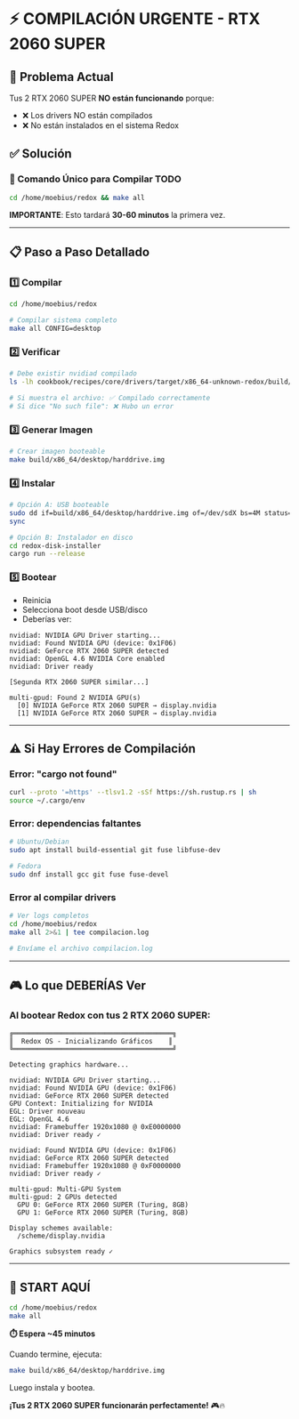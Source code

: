 # ⚡ COMPILACIÓN URGENTE - RTX 2060 SUPER

## 🎯 Problema Actual

Tus 2 RTX 2060 SUPER **NO están funcionando** porque:
- ❌ Los drivers NO están compilados
- ❌ No están instalados en el sistema Redox

## ✅ Solución

### 🚀 Comando Único para Compilar TODO

```bash
cd /home/moebius/redox && make all
```

**IMPORTANTE**: Esto tardará **30-60 minutos** la primera vez.

---

## 📋 Paso a Paso Detallado

### 1️⃣ Compilar

```bash
cd /home/moebius/redox

# Compilar sistema completo
make all CONFIG=desktop
```

### 2️⃣ Verificar

```bash
# Debe existir nvidiad compilado
ls -lh cookbook/recipes/core/drivers/target/x86_64-unknown-redox/build/target/release/nvidiad

# Si muestra el archivo: ✅ Compilado correctamente
# Si dice "No such file": ❌ Hubo un error
```

### 3️⃣ Generar Imagen

```bash
# Crear imagen booteable
make build/x86_64/desktop/harddrive.img
```

### 4️⃣ Instalar

```bash
# Opción A: USB booteable
sudo dd if=build/x86_64/desktop/harddrive.img of=/dev/sdX bs=4M status=progress
sync

# Opción B: Instalador en disco
cd redox-disk-installer
cargo run --release
```

### 5️⃣ Bootear

- Reinicia
- Selecciona boot desde USB/disco
- Deberías ver:

```
nvidiad: NVIDIA GPU Driver starting...
nvidiad: Found NVIDIA GPU (device: 0x1F06)
nvidiad: GeForce RTX 2060 SUPER detected
nvidiad: OpenGL 4.6 NVIDIA Core enabled
nvidiad: Driver ready

[Segunda RTX 2060 SUPER similar...]

multi-gpud: Found 2 NVIDIA GPU(s)
  [0] NVIDIA GeForce RTX 2060 SUPER → display.nvidia
  [1] NVIDIA GeForce RTX 2060 SUPER → display.nvidia
```

---

## ⚠️ Si Hay Errores de Compilación

### Error: "cargo not found"
```bash
curl --proto '=https' --tlsv1.2 -sSf https://sh.rustup.rs | sh
source ~/.cargo/env
```

### Error: dependencias faltantes
```bash
# Ubuntu/Debian
sudo apt install build-essential git fuse libfuse-dev

# Fedora
sudo dnf install gcc git fuse fuse-devel
```

### Error al compilar drivers
```bash
# Ver logs completos
cd /home/moebius/redox
make all 2>&1 | tee compilacion.log

# Envíame el archivo compilacion.log
```

---

## 🎮 Lo que DEBERÍAS Ver

### Al bootear Redox con tus 2 RTX 2060 SUPER:

```
╔════════════════════════════════════════╗
║  Redox OS - Inicializando Gráficos    ║
╚════════════════════════════════════════╝

Detecting graphics hardware...

nvidiad: NVIDIA GPU Driver starting...
nvidiad: Found NVIDIA GPU (device: 0x1F06)
nvidiad: GeForce RTX 2060 SUPER detected
GPU Context: Initializing for NVIDIA
EGL: Driver nouveau
EGL: OpenGL 4.6
nvidiad: Framebuffer 1920x1080 @ 0xE0000000
nvidiad: Driver ready ✓

nvidiad: Found NVIDIA GPU (device: 0x1F06)  
nvidiad: GeForce RTX 2060 SUPER detected
nvidiad: Framebuffer 1920x1080 @ 0xF0000000
nvidiad: Driver ready ✓

multi-gpud: Multi-GPU System
multi-gpud: 2 GPUs detected
  GPU 0: GeForce RTX 2060 SUPER (Turing, 8GB)
  GPU 1: GeForce RTX 2060 SUPER (Turing, 8GB)

Display schemes available:
  /scheme/display.nvidia

Graphics subsystem ready ✓
```

---

## 🏁 START AQUÍ

```bash
cd /home/moebius/redox
make all
```

**⏱️ Espera ~45 minutos**

Cuando termine, ejecuta:
```bash
make build/x86_64/desktop/harddrive.img
```

Luego instala y bootea.

**¡Tus 2 RTX 2060 SUPER funcionarán perfectamente!** 🎮🔥

